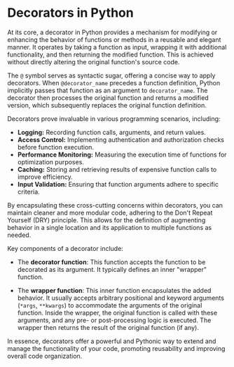 # Decorators in Python

At its core, a decorator in Python provides a mechanism for modifying or enhancing the behavior of functions or methods in a reusable and elegant manner. It operates by taking a function as input, wrapping it with additional functionality, and then returning the modified function. This is achieved without directly altering the original function's source code.

The `@` symbol serves as syntactic sugar, offering a concise way to apply decorators. When `@decorator_name` precedes a function definition, Python implicitly passes that function as an argument to `decorator_name`. The decorator then processes the original function and returns a modified version, which subsequently replaces the original function definition.

Decorators prove invaluable in various programming scenarios, including:

* **Logging:** Recording function calls, arguments, and return values.
* **Access Control:** Implementing authentication and authorization checks before function execution.
* **Performance Monitoring:** Measuring the execution time of functions for optimization purposes.
* **Caching:** Storing and retrieving results of expensive function calls to improve efficiency.
* **Input Validation:** Ensuring that function arguments adhere to specific criteria.

By encapsulating these cross-cutting concerns within decorators, you can maintain cleaner and more modular code, adhering to the Don't Repeat Yourself (DRY) principle. This allows for the definition of augmenting behavior in a single location and its application to multiple functions as needed.

Key components of a decorator include:

* The **decorator function**: This function accepts the function to be decorated as its argument. It typically defines an inner "wrapper" function.

* The **wrapper function**: This inner function encapsulates the added behavior. It usually accepts arbitrary positional and keyword arguments (`*args`, `**kwargs`) to accommodate the arguments of the original function. Inside the wrapper, the original function is called with these arguments, and any pre- or post-processing logic is executed. The wrapper then returns the result of the original function (if any).

In essence, decorators offer a powerful and Pythonic way to extend and manage the functionality of your code, promoting reusability and improving overall code organization.